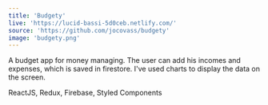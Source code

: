 ```yaml
---
title: 'Budgety'
live: 'https://lucid-bassi-5d0ceb.netlify.com/'
source: 'https://github.com/jocovass/budgety'
image: 'budgety.png'
---
```


<p>A budget app for money managing. The user can add his incomes and expenses, which is saved in  firestore. I've used charts to display the data on the screen.</p>
<span>ReactJS, Redux, Firebase, Styled Components</span>
